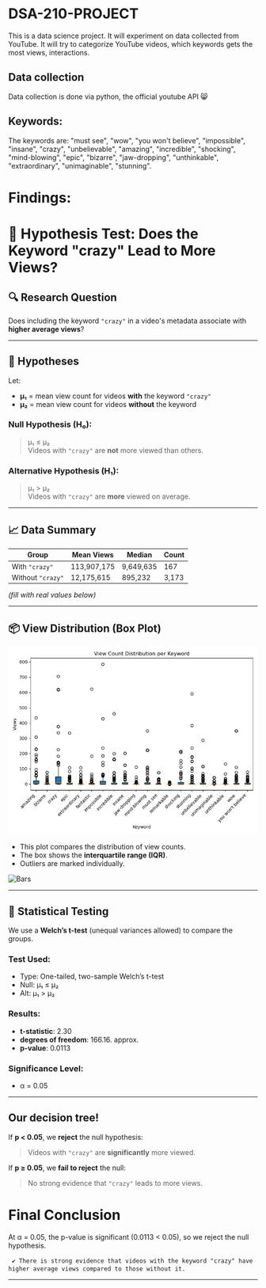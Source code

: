 # DSA-210-PROJECT
 This is a data science project. It will experiment on data collected from YouTube. It will try to categorize YouTube videos, which keywords gets the most views, interactions.


## Data collection
  Data collection is done via python, the official youtube API 😸


## Keywords: 

The keywords are: "must see", "wow", "you won't believe", "impossible", "insane", "crazy", "unbelievable", "amazing", "incredible", "shocking", "mind-blowing", "epic", "bizarre", "jaw-dropping", "unthinkable", "extraordinary", "unimaginable", "stunning".


# Findings:


# 🎥 Hypothesis Test: Does the Keyword "crazy" Lead to More Views?

## 🔍 Research Question

Does including the keyword `"crazy"` in a video's metadata associate with **higher average views**?

---

## 📜 Hypotheses

Let:

- **μ₁** = mean view count for videos **with** the keyword `"crazy"`  
- **μ₂** = mean view count for videos **without** the keyword

### Null Hypothesis (H₀):
> μ₁ ≤ μ₂  
> Videos with `"crazy"` are **not** more viewed than others.

### Alternative Hypothesis (H₁):
> μ₁ > μ₂  
> Videos with `"crazy"` are **more** viewed on average.

---

## 📈 Data Summary

| Group                | Mean Views | Median | Count |
|---------------------|------------|--------|-------|
| With `"crazy"`      | 113,907,175 |	9,649,635 |	167|
| Without `"crazy"`   | 12,175,615	| 895,232	 | 3,173 |

*(fill with real values below)*

---

## 📦 View Distribution (Box Plot)

![Boxplot](boxplot.png)

- This plot compares the distribution of view counts.
- The box shows the **interquartile range (IQR)**.
- Outliers are marked individually.

![Bars](keyword_videos2025.png)

---

## 🧪 Statistical Testing

We use a **Welch’s t-test** (unequal variances allowed) to compare the groups.

### Test Used:
- Type: One-tailed, two-sample Welch’s t-test
- Null: μ₁ ≤ μ₂  
- Alt:  μ₁ > μ₂

### Results:

- **t-statistic**: 2.30
- **degrees of freedom**: 166.16. approx.
- **p-value**: 0.0113

### Significance Level:
- α = 0.05

---

## Our decision tree!

If **p < 0.05**, we **reject** the null hypothesis:  
> Videos with `"crazy"` are **significantly** more viewed.

If **p ≥ 0.05**, we **fail to reject** the null:  
> No strong evidence that `"crazy"` leads to more views.


# Final Conclusion
 At α = 0.05, the p-value is significant (0.0113 < 0.05), so we reject the null hypothesis.
 
     ✔️ There is strong evidence that videos with the keyword "crazy" have higher average views compared to those without it.
 
 ---





